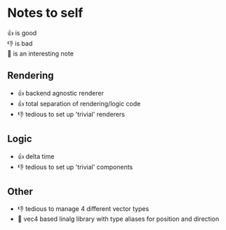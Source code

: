 # Notes to self
👍 is good\
👎 is bad\
📝 is an interesting note

## Rendering
* 👍 backend agnostic renderer
* 👍 total separation of rendering/logic code
* 👎 tedious to set up 'trivial' renderers

## Logic
* 👍 delta time
* 👎 tedious to set up 'trivial' components


## Other
* 👎 tedious to manage 4 different vector types
* 📝 vec4 based linalg library with type aliases for position and direction

